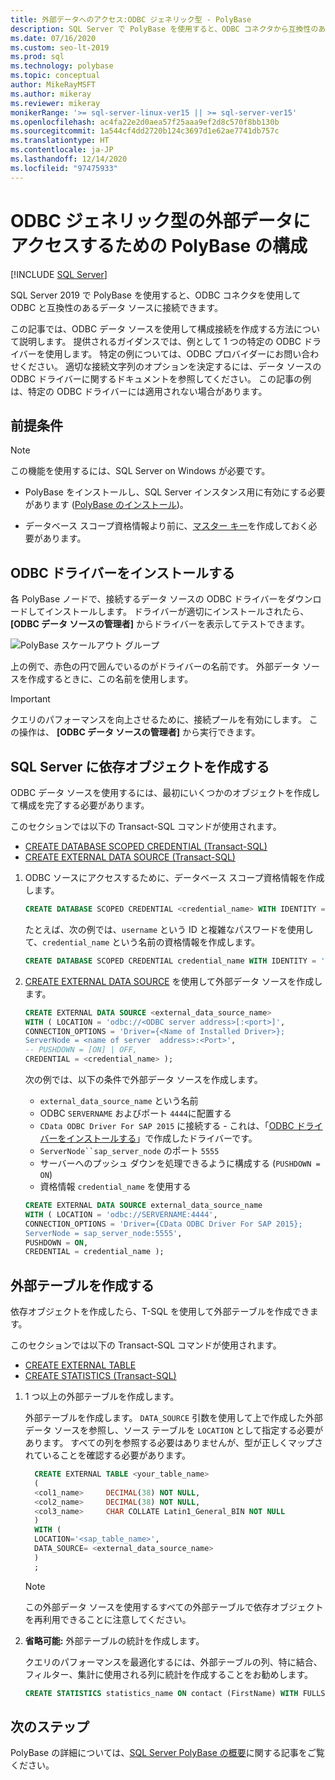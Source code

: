 ```yaml
---
title: 外部データへのアクセス:ODBC ジェネリック型 - PolyBase
description: SQL Server で PolyBase を使用すると、ODBC コネクタから互換性のあるデータ ソースに接続できます。 ODBC ドライバーをインストールし、外部テーブルを作成します。
ms.date: 07/16/2020
ms.custom: seo-lt-2019
ms.prod: sql
ms.technology: polybase
ms.topic: conceptual
author: MikeRayMSFT
ms.author: mikeray
ms.reviewer: mikeray
monikerRange: '>= sql-server-linux-ver15 || >= sql-server-ver15'
ms.openlocfilehash: ac4fa22e2d0aea57f25aaa9ef2d8c570f8bb130b
ms.sourcegitcommit: 1a544cf4dd2720b124c3697d1e62ae7741db757c
ms.translationtype: HT
ms.contentlocale: ja-JP
ms.lasthandoff: 12/14/2020
ms.locfileid: "97475933"
---
```

# <a name="configure-polybase-to-access-external-data-with-odbc-generic-types"></a>ODBC ジェネリック型の外部データにアクセスするための PolyBase の構成

 [!INCLUDE [SQL Server](../../includes/applies-to-version/sqlserver.md)]

SQL Server 2019 で PolyBase を使用すると、ODBC コネクタを使用して ODBC と互換性のあるデータ ソースに接続できます。

この記事では、ODBC データ ソースを使用して構成接続を作成する方法について説明します。 提供されるガイダンスでは、例として 1 つの特定の ODBC ドライバーを使用します。 特定の例については、ODBC プロバイダーにお問い合わせください。 適切な接続文字列のオプションを決定するには、データ ソースの ODBC ドライバーに関するドキュメントを参照してください。 この記事の例は、特定の ODBC ドライバーには適用されない場合があります。

## <a name="prerequisites"></a>前提条件

>[!NOTE]
>この機能を使用するには、SQL Server on Windows が必要です。

* PolyBase をインストールし、SQL Server インスタンス用に有効にする必要があります ([PolyBase のインストール](polybase-installation.md))。

* データベース スコープ資格情報より前に、[マスター キー](../../t-sql/statements/create-master-key-transact-sql.md)を作成しておく必要があります。

## <a name="install-the-odbc-driver"></a>ODBC ドライバーをインストールする

各 PolyBase ノードで、接続するデータ ソースの ODBC ドライバーをダウンロードしてインストールします。 ドライバーが適切にインストールされたら、 **[ODBC データ ソースの管理者]** からドライバーを表示してテストできます。

![PolyBase スケールアウト グループ](../../relational-databases/polybase/media/polybase-odbc-admin.png) 

上の例で、赤色の円で囲んでいるのがドライバーの名前です。 外部データ ソースを作成するときに、この名前を使用します。

> [!IMPORTANT]
> クエリのパフォーマンスを向上させるために、接続プールを有効にします。 この操作は、 **[ODBC データ ソースの管理者]** から実行できます。

## <a name="create-dependent-objects-in-sql-server"></a>SQL Server に依存オブジェクトを作成する

ODBC データ ソースを使用するには、最初にいくつかのオブジェクトを作成して構成を完了する必要があります。

このセクションでは以下の Transact-SQL コマンドが使用されます。

* [CREATE DATABASE SCOPED CREDENTIAL (Transact-SQL)](../../t-sql/statements/create-database-scoped-credential-transact-sql.md)
* [CREATE EXTERNAL DATA SOURCE (Transact-SQL)](../../t-sql/statements/create-external-data-source-transact-sql.md) 

1. ODBC ソースにアクセスするために、データベース スコープ資格情報を作成します。

    ```sql
    CREATE DATABASE SCOPED CREDENTIAL <credential_name> WITH IDENTITY = '<username>', Secret = '<password>';
    ```

    たとえば、次の例では、`username` という ID と複雑なパスワードを使用して、`credential_name` という名前の資格情報を作成します。

    ```sql
    CREATE DATABASE SCOPED CREDENTIAL credential_name WITH IDENTITY = 'username', Secret = 'BycA4ZjrE#*2W%!';
    ```

1. [CREATE EXTERNAL DATA SOURCE](../../t-sql/statements/create-external-data-source-transact-sql.md) を使用して外部データ ソースを作成します。

    ```sql
    CREATE EXTERNAL DATA SOURCE <external_data_source_name>
    WITH ( LOCATION = 'odbc://<ODBC server address>[:<port>]',
    CONNECTION_OPTIONS = 'Driver={<Name of Installed Driver>};
    ServerNode = <name of server  address>:<Port>',
    -- PUSHDOWN = [ON] | OFF,
    CREDENTIAL = <credential_name> );
    ```

    次の例では、以下の条件で外部データ ソースを作成します。
    * `external_data_source_name` という名前
    * ODBC `SERVERNAME` およびポート `4444`に配置する
    * `CData ODBC Driver For SAP 2015` に接続する - これは、「[ODBC ドライバーをインストールする](#install-the-odbc-driver)」で作成したドライバーです。
    * `ServerNode``sap_server_node` のポート `5555`
    * サーバーへのプッシュ ダウンを処理できるように構成する (`PUSHDOWN = ON`)
    * 資格情報 `credential_name` を使用する

    ```sql
    CREATE EXTERNAL DATA SOURCE external_data_source_name
    WITH ( LOCATION = 'odbc://SERVERNAME:4444',
    CONNECTION_OPTIONS = 'Driver={CData ODBC Driver For SAP 2015};
    ServerNode = sap_server_node:5555',
    PUSHDOWN = ON,
    CREDENTIAL = credential_name );
    ```
    
## <a name="create-an-external-table"></a>外部テーブルを作成する

依存オブジェクトを作成したら、T-SQL を使用して外部テーブルを作成できます。 

このセクションでは以下の Transact-SQL コマンドが使用されます。
* [CREATE EXTERNAL TABLE](../../t-sql/statements/create-external-table-transact-sql.md)
* [CREATE STATISTICS (Transact-SQL)](../../t-sql/statements/create-statistics-transact-sql.md)

1. 1 つ以上の外部テーブルを作成します。

   外部テーブルを作成します。 `DATA_SOURCE` 引数を使用して上で作成した外部データ ソースを参照し、ソース テーブルを `LOCATION` として指定する必要があります。 すべての列を参照する必要はありませんが、型が正しくマップされていることを確認する必要があります。  

   ```sql
     CREATE EXTERNAL TABLE <your_table_name>
     (
     <col1_name>     DECIMAL(38) NOT NULL,
     <col2_name>     DECIMAL(38) NOT NULL,
     <col3_name>     CHAR COLLATE Latin1_General_BIN NOT NULL
     )
     WITH (
     LOCATION='<sap_table_name>',
     DATA_SOURCE= <external_data_source_name>
     )
     ;
   ```

   > [!NOTE]
   > この外部データ ソースを使用するすべての外部テーブルで依存オブジェクトを再利用できることに注意してください。

1. **省略可能:** 外部テーブルの統計を作成します。

    クエリのパフォーマンスを最適化するには、外部テーブルの列、特に結合、フィルター、集計に使用される列に統計を作成することをお勧めします。

    ```sql
    CREATE STATISTICS statistics_name ON contact (FirstName) WITH FULLSCAN; 
    ```
    
## <a name="next-steps"></a>次のステップ

PolyBase の詳細については、[SQL Server PolyBase の概要](polybase-guide.md)に関する記事をご覧ください。
